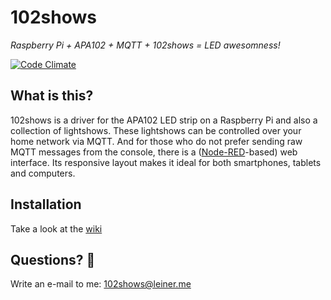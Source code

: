 # 102shows
_Raspberry Pi + APA102 + MQTT + 102shows = LED awesomness!_

[![Code Climate](https://codeclimate.com/github/Yottabits/102shows/badges/gpa.svg)](https://codeclimate.com/github/Yottabits/102shows)

## What is this?
102shows is a driver for the APA102 LED strip on a Raspberry Pi and also a collection of lightshows.
These lightshows can be controlled over your home network via MQTT.
And for those who do not prefer sending raw MQTT messages from the console, there is a ([Node-RED](https://nodered.org)-based) web interface.
Its responsive layout makes it ideal for both smartphones, tablets and computers.

## Installation
Take a look at the [wiki](https://github.com/Yottabits/102shows/wiki/Installation)

## Questions? 🤔
Write an e-mail to me: 102shows@leiner.me
